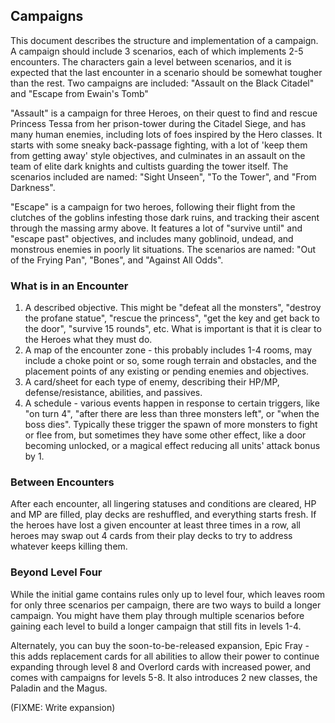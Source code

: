 ## Campaigns

This document describes the structure and implementation of a campaign. A campaign should
include 3 scenarios, each of which implements 2-5 encounters. The characters gain a level
between scenarios, and it is expected that the last encounter in a scenario should be
somewhat tougher than the rest.  Two campaigns are included: "Assault on the Black Citadel"
and "Escape from Ewain's Tomb"

"Assault" is a campaign for three Heroes, on their quest to find and rescue Princess
Tessa from her prison-tower during the Citadel Siege, and has many human enemies, including
lots of foes inspired by the Hero classes. It starts with some sneaky back-passage fighting,
with a lot of 'keep them from getting away' style objectives, and culminates in an assault
on the team of elite dark knights and cultists guarding the tower itself. The scenarios included
are named: "Sight Unseen", "To the Tower", and "From Darkness".

"Escape" is a campaign for two heroes, following their flight from the clutches of the
goblins infesting those dark ruins, and tracking their ascent through the massing army above.
It features a lot of "survive until" and "escape past" objectives, and includes many goblinoid,
undead, and monstrous enemies in poorly lit situations. The scenarios are named: "Out of the
Frying Pan", "Bones", and "Against All Odds".

### What is in an Encounter

1. A described objective. This might be "defeat all the monsters", "destroy
   the profane statue", "rescue the princess", "get the key and get back to
   the door", "survive 15 rounds", etc. What is important is that it is clear
   to the Heroes what they must do.
2. A map of the encounter zone - this probably includes 1-4 rooms, may include
   a choke point or so, some rough terrain and obstacles, and the placement points
   of any existing or pending enemies and objectives.
3. A card/sheet for each type of enemy, describing their HP/MP, defense/resistance,
   abilities, and passives.
4. A schedule - various events happen in response to certain triggers, like "on turn 4",
   "after there are less than three monsters left", or "when the boss dies". Typically
   these trigger the spawn of more monsters to fight or flee from, but sometimes they
   have some other effect, like a door becoming unlocked, or a magical effect reducing
   all units' attack bonus by 1.

### Between Encounters

After each encounter, all lingering statuses and conditions are cleared, HP and MP are filled,
play decks are reshuffled, and everything starts fresh. If the heroes have lost a given encounter
at least three times in a row, all heroes may swap out 4 cards from their play decks to try
to address whatever keeps killing them.

### Beyond Level Four

While the initial game contains rules only up to level four, which leaves room for only three
scenarios per campaign, there are two ways to build a longer campaign. You might have them play
through multiple scenarios before gaining each level to build a longer campaign that still fits
in levels 1-4.

Alternately, you can buy the soon-to-be-released expansion, Epic Fray - this adds
replacement cards for all abilities to allow their power to continue expanding through
level 8 and Overlord cards with increased power, and comes with campaigns for levels 5-8.
It also introduces 2 new classes, the Paladin and the Magus.

(FIXME: Write expansion)
